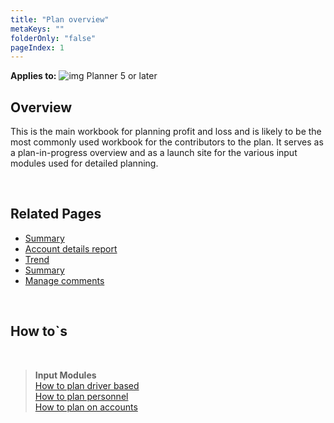 ```yaml
---
title: "Plan overview"
metaKeys: ""
folderOnly: "false"
pageIndex: 1
---
```

**Applies to:** ![img](https://profitbasedocs.blob.core.windows.net/icons/yes-icon.png) Planner 5 or later<br/>

## Overview
This is the main workbook for planning profit and loss and is likely to be the most commonly used workbook for the contributors to the plan. It serves as a plan-in-progress overview and as a launch site for the various input modules used for detailed planning.

<br/>

## Related Pages
-  [Summary](/planner/workbooks/financial-planning/plan-overview/summary)
-  [Account details report](/planner/workbooks/financial-planning/plan-overview/account-details)
-  [Trend](/planner/workbooks/financial-planning/plan-overview/trend)
-  [Summary](/planner/workbooks/financial-planning/plan-overview/status)
-  [Manage comments](/planner/workbooks/financial-planning/plan-overview/manage-comments)

<br/>

## How to`s

<br/>

> **Input Modules**<br/>
> [How to plan driver based](/planner/modules/driver-based/drivers)<br/>
> [How to plan personnel](/planner/modules/personnel/personnel-details)<br/>
> [How to plan on accounts](/planner/modules/account/account-details)<br/>
